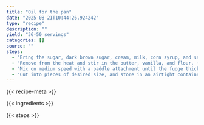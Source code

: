 ```yaml
---
title: "Oil for the pan"
date: "2025-08-21T10:44:26.924242"
type: "recipe"
description: ""
yield: "36-50 servings"
categories: []
source: ""
steps:
  - "Bring the sugar, dark brown sugar, cream, milk, corn syrup, and salt to a boil over medium heat in a 3-quart saucepan. Boil to 242°F, stirring frequently."
  - "Remove from the heat and stir in the butter, vanilla, and flour. (Try to get as many of those flour lumps out as you can.) Pour the mixture into a 9 x 13-inch baking pan in a thin layer. Let cool to 110°F undisturbed, about 20 minutes. (My note: I did not measure temp but 20 minutes was way too long for me…the mixture was very hard to scrape out. 10 minutes worked like a charm. Use a spoon to scrape it right out of the pan.) Scrape the mixture into the bowl of a stand mixer."
  - "Mix on medium speed with a paddle attachment until the fudge thickens and begins to hold its shape, 3 to 5 minutes. Scrape into the prepared 8 x 8-inch baking pan, and spread evenly with an offset spatula. (I only have 9-inch pans, and I like my fudge a little thicker, so you can see I didn't use the whole pan.) Sprinkle the chocolate chips on top, then lightly press them into the fudge. Let cool and set, at least 2 hours. Chill in the fridge for about 30 minutes if the chocolate chips are still soft."
  - "Cut into pieces of desired size, and store in an airtight container. Fudge is even better on day two!"
---
```


{{< recipe-meta >}}

{{< ingredients >}}

{{< steps >}}
